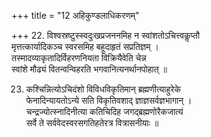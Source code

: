 +++
title = "12 अहिकुण्डलाधिकरणम्"

+++
22. विश्वस्रष्टुस्स्वदुःखप्रजननमिह न स्वांशतोऽचित्त्वकॢप्तौ  
मृत्तत्कार्यादिकञ्च स्वरसमिह बहूदाहृतं सप्रतिज्ञम् ।  
तस्मादव्याकृतादिर्विहरणनियता विक्रियैवेति चेन्न  
स्वांशे मौढ्यं वितन्वन्विहरति भगवानित्यनर्थानपोहात् ॥

23. कश्चिन्नित्योऽचिदंशो विविधविकृतिमान् ब्रह्मणीत्याहुरेके  
फेनादिन्यायतोऽन्ये सति विकृतिवशाद् ज्ञाज्ञसर्वज्ञभागान् ।  
चन्द्रज्योत्स्नादिनीत्या कतिचिदिह जगद्ब्रह्मणोरैकजात्यं  
सर्वे ते सर्ववेदस्वरसगतिहतेरत्र वित्रासनीयाः ॥